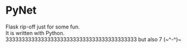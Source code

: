 # PyNet

Flask rip-off just for some fun.<br>
It is written with Python.<br>
33333333333333333333333333333333333333333 but also 7 (\~^-^)\~
